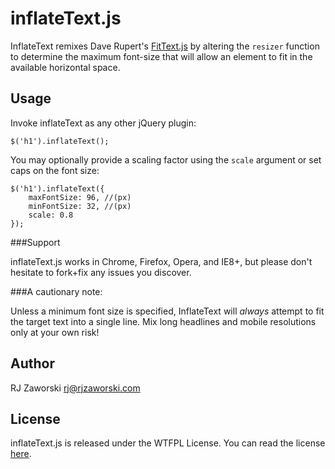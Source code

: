 inflateText.js
==============

InflateText remixes Dave Rupert's [FitText.js](http://fittextjs.com/) by altering the `resizer` function to determine the maximum font-size that will allow an element to fit in the available horizontal space.

Usage
-----

Invoke inflateText as any other jQuery plugin:

	$('h1').inflateText();

You may optionally provide a scaling factor using the `scale` argument or set caps on the font size:

	$('h1').inflateText({
		maxFontSize: 96, //(px)
		minFontSize: 32, //(px)
		scale: 0.8
	});

###Support

inflateText.js works in Chrome, Firefox, Opera, and IE8+, but please don't hesitate to fork+fix any issues you discover.

###A cautionary note:

Unless a minimum font size is specified, InflateText will *always* attempt to fit the target text into a single line. Mix long headlines and mobile resolutions only at your own risk!

Author
------
RJ Zaworski <rj@rjzaworski.com>

License
-------
inflateText.js is released under the WTFPL License. You can read the license [here](http://sam.zoy.org/wtfpl/).
